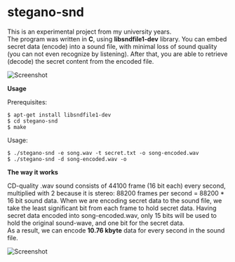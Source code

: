 stegano-snd
===========

This is an experimental project from my university years.   
The program was written in **C**, using **libsndfile1-dev** library. You can embed secret data (encode) into a sound file, with minimal loss of sound quality (you can not even recognize by listening). After that, you are able to retrieve (decode) the secret content from the encoded file.   

![Screenshot](https://raw.github.com/akos-sereg/stegano-snd/master/doc/encoding.png "Encoding")

**Usage**   

Prerequisites:   

    $ apt-get install libsndfile1-dev
    $ cd stegano-snd
    $ make

Usage:

    $ ./stegano-snd -e song.wav -t secret.txt -o song-encoded.wav
    $ ./stegano-snd -d song-encoded.wav -o
    

**The way it works**

CD-quality .wav sound consists of 44100 frame (16 bit each) every second, multiplied with 2 because it is stereo: 88200 frames per second = 88200 * 16 bit sound data. When we are encoding secret data to the sound file, we take the least significant bit from each frame to hold secret data. Having secret data encoded into song-encoded.wav, only 15 bits will be used to hold the original sound-wave, and one bit for the secret data.    
As a result, we can encode **10.76 kbyte** data for every second in the sound file.

![Screenshot](https://raw.github.com/akos-sereg/stegano-snd/master/doc/sound.png "Stegano-SND")
